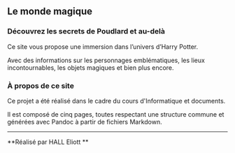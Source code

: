 ## Le monde magique

### Découvrez les secrets de Poudlard et au-delà

Ce site vous propose une immersion dans l’univers d’Harry Potter.

Avec des informations sur les personnages emblématiques, les lieux incontournables, les objets magiques et bien plus encore.

### À propos de ce site

Ce projet a été réalisé dans le cadre du cours d'Informatique et documents.

Il est composé de cinq pages, toutes respectant une structure commune et générées avec Pandoc à partir de fichiers Markdown.

---

**Réalisé par HALL Eliott **
